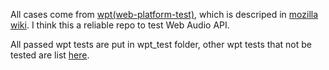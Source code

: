 All cases come from [wpt(web-platform-test)](https://github.com/web-platform-tests/wpt), which is descriped in [mozilla wiki](https://wiki.mozilla.org/Auto-tools/Projects/web-platform-tests). I think this a reliable repo to test Web Audio API.

All passed wpt tests are put in wpt_test folder, other wpt tests that not be tested are list [here](../js_api_define/features.md).